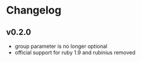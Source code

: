 # Changelog

## v0.2.0

* group parameter is no longer optional
* official support for ruby 1.9 and rubinius removed
